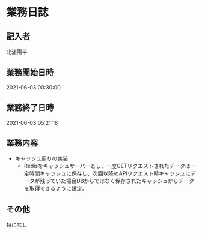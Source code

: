 # 業務日誌

## 記入者

北浦陽平

## 業務開始日時

2021-06-03 00:30:00

## 業務終了日時

2021-06-03 05:21:18

## 業務内容

- キャッシュ周りの実装
	- Redisをキャッシュサーバーとし、一度GETリクエストされたデータは一定時間キャッシュに保存し、次回以降のAPIリクエスト時キャッシュにデータが残っていた場合DBからではなく保存されたキャッシュからデータを取得できるように設定。

## その他

特になし